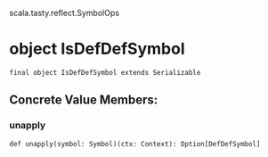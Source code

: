 scala.tasty.reflect.SymbolOps
# object IsDefDefSymbol

<pre><code class="language-scala" >final object IsDefDefSymbol extends Serializable</pre></code>
## Concrete Value Members:
### unapply
<pre><code class="language-scala" >def unapply(symbol: Symbol)(ctx: Context): Option[DefDefSymbol]</pre></code>

